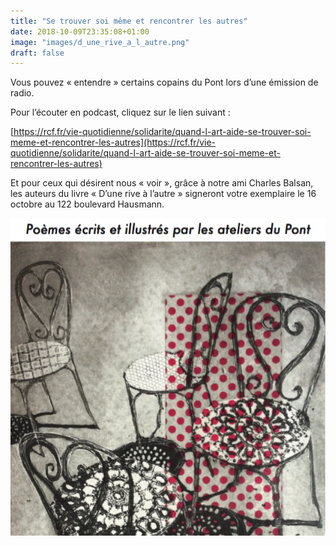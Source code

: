```yaml
---
title: "Se trouver soi même et rencontrer les autres"
date: 2018-10-09T23:35:08+01:00
image: "images/d_une_rive_a_l_autre.png"
draft: false
---
```


Vous pouvez « entendre » certains copains du Pont lors d’une émission de radio.
<!--more-->
Pour l’écouter en podcast, cliquez sur le lien suivant :

[https://rcf.fr/vie-quotidienne/solidarite/quand-l-art-aide-se-trouver-soi-meme-et-rencontrer-les-autres](https://rcf.fr/vie-quotidienne/solidarite/quand-l-art-aide-se-trouver-soi-meme-et-rencontrer-les-autres)

Et pour ceux qui désirent nous « voir », grâce à notre ami Charles Balsan, les auteurs du livre « D’une rive à l’autre » signeront votre exemplaire le 16 octobre au 122 boulevard Hausmann.

![Couverture d'une rive à l'autre](images/d_une_rive_a_l_autre.png)